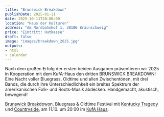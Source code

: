 ```yaml
---
title: "Brunswick Breakdown"
publishDate: 2025-01-11
date: 2025-10-11T20:00:00
location: "Haus der Kulturen"
address: "Am Nordbahnhof 1, 38106 Braunschweig"
price: "Eintritt: Hutkasse"
draft: false
image: "images/breakdown_2025.jpg"
outputs:
- html
- calendar
---
```

Nach dem großen Erfolg der ersten beiden Ausgaben präsentieren wir 2025 in Kooperation mit dem KufA-Haus den dritten BRUNSWICK BREAKDOWN! Eine Nacht voller Bluegrass, Oldtime und allen Zwischentönen, mit drei Bands, die durch ihre Unterschiedlichkeit ein breites Spektrum der amerikanischen Folk- und Roots-Musik abdecken. Handgemacht, akustisch, bewegend!

[Brunswick Breakdowon](https://brunswickbreakdown.jimdofree.com/), Bluegrass & Oldtime Festival mit [Kentucky Tragedy](https://thekentuckytragedy.jimdofree.com/) und [Countryside](https://www.facebook.com/CountrysideDieBand/), am 11.10. um 20:00 im [KufA Haus](https://kufa.haus/).

